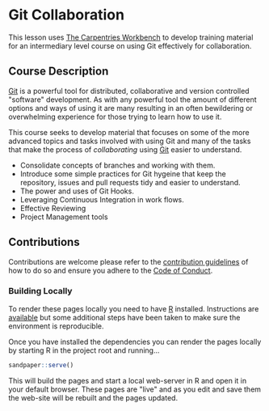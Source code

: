 # Git Collaboration

This lesson uses [The Carpentries Workbench][workbench] to develop training material for an intermediary level course on
using Git effectively for collaboration.

## Course Description

[Git][git] is a powerful tool for distributed, collaborative and version controlled "software" development. As with any
powerful tool the amount of different options and ways of using it are many resulting in an often bewildering or
overwhelming experience for those trying to learn how to use it.

This course seeks to develop material that focuses on some of the more advanced topics and tasks involved with using Git
and many of the tasks that make the process of _collaborating_ using [Git][git] easier to understand.

+ Consolidate concepts of branches and working with them.
+ Introduce some simple practices for Git hygeine that keep the repository, issues and pull requests tidy and easier to
  understand.
+ The power and uses of Git Hooks.
+ Leveraging Continuous Integration in work flows.
+ Effective Reviewing
+ Project Management tools

## Contributions

Contributions are welcome please refer to the [contribution guidelines](CONTRIBUTING.md) of how to do so and ensure you
adhere to the [Code of Conduct](CODE_OF_CONDUCT.md).

### Building Locally

To render these pages locally you need to have [R][r] installed. Instructions are
[available](https://carpentries.github.io/workbench/#installation) but some additional steps have been taken to make
sure the environment is reproducible.

Once you have installed the dependencies you can render the pages locally by starting R in the project root and
running...

``` r
sandpaper::serve()
```

This will build the pages and start a local web-server in R and open it in your default browser. These pages are "live"
and as you edit and save them the web-site will be rebuilt and the pages updated.

[git]: https://git-scm.com
[r]: https://www.r-project.org/
[workbench]: https://carpentries.github.io/workbench/
